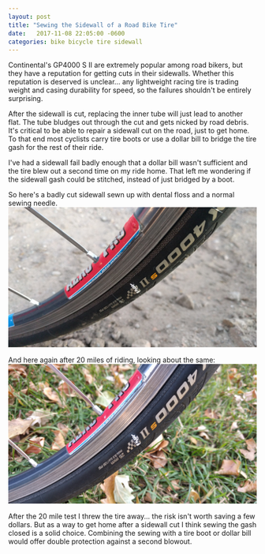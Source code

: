 ```yaml
---
layout: post
title: "Sewing the Sidewall of a Road Bike Tire"
date:   2017-11-08 22:05:00 -0600
categories: bike bicycle tire sidewall
---
```


Continental's GP4000 S II are extremely popular among road bikers, but they have a reputation for
getting cuts in their sidewalls. Whether this reputation is deserved is unclear... any lightweight
racing tire is trading weight and casing durability for speed, so the failures shouldn't be entirely
surprising.

After the sidewall is cut, replacing the inner tube will just lead to another flat. The tube bludges
out through the cut and gets nicked by road debris. It's critical to be able to repair a 
sidewall cut on the road, just to get home. To that end most cyclists carry tire boots or use a
dollar bill to bridge the tire gash for the rest of their ride.

I've had a sidewall fail badly enough that a dollar bill wasn't sufficient and the tire blew out a 
second time on my ride home. That left me wondering if the sidewall gash could be stitched, instead
of just bridged by a boot.

So here's a badly cut sidewall sewn up with dental floss and a normal sewing needle.
[![Sewn sidewall cut](/assets/images/StitchedTire1.jpg)](/assets/images/StitchedTire1.jpg)

And here again after 20 miles of riding, looking about the same:
[![Sewn sidewall cut](/assets/images/StitchedTire2.jpg)](/assets/images/StitchedTire2.jpg)

After the 20 mile test I threw the tire away... the risk isn't worth saving a few dollars. But as a way
to get home after a sidewall cut I think sewing the gash closed is a solid choice. Combining the sewing
with a tire boot or dollar bill would offer double protection against a second blowout.